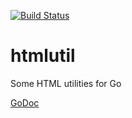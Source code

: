 [![Build Status](https://drone.io/github.com/Dancapistan/htmlutil/status.png)](https://drone.io/github.com/Dancapistan/htmlutil/latest)

htmlutil
========

Some HTML utilities for Go

[GoDoc](http://godoc.org/github.com/Dancapistan/htmlutil)
